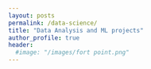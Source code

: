 ```yaml
---
layout: posts
permalink: /data-science/
title: "Data Analysis and ML projects"
author_profile: true
header:
  #image: "/images/fort point.png"
---
```

